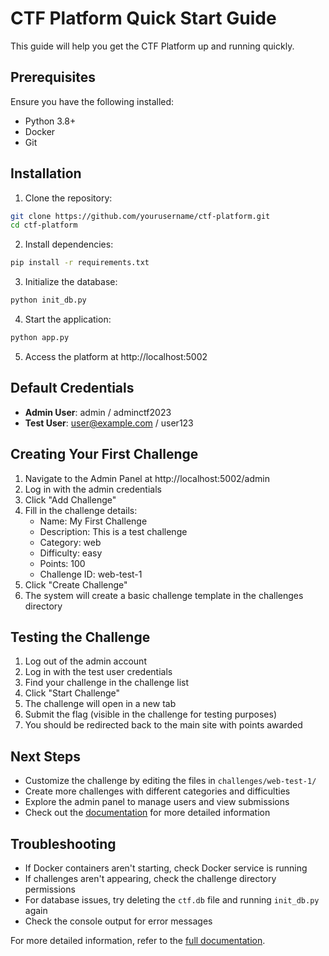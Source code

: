 # CTF Platform Quick Start Guide

This guide will help you get the CTF Platform up and running quickly.

## Prerequisites

Ensure you have the following installed:
- Python 3.8+
- Docker
- Git

## Installation

1. Clone the repository:

```bash
git clone https://github.com/yourusername/ctf-platform.git
cd ctf-platform
```

2. Install dependencies:

```bash
pip install -r requirements.txt
```

3. Initialize the database:

```bash
python init_db.py
```

4. Start the application:

```bash
python app.py
```

5. Access the platform at http://localhost:5002

## Default Credentials

- **Admin User**: admin / adminctf2023
- **Test User**: user@example.com / user123

## Creating Your First Challenge

1. Navigate to the Admin Panel at http://localhost:5002/admin
2. Log in with the admin credentials
3. Click "Add Challenge"
4. Fill in the challenge details:
   - Name: My First Challenge
   - Description: This is a test challenge
   - Category: web
   - Difficulty: easy
   - Points: 100
   - Challenge ID: web-test-1
5. Click "Create Challenge"
6. The system will create a basic challenge template in the challenges directory

## Testing the Challenge

1. Log out of the admin account
2. Log in with the test user credentials
3. Find your challenge in the challenge list
4. Click "Start Challenge"
5. The challenge will open in a new tab
6. Submit the flag (visible in the challenge for testing purposes)
7. You should be redirected back to the main site with points awarded

## Next Steps

- Customize the challenge by editing the files in `challenges/web-test-1/`
- Create more challenges with different categories and difficulties
- Explore the admin panel to manage users and view submissions
- Check out the [documentation](docs/) for more detailed information

## Troubleshooting

- If Docker containers aren't starting, check Docker service is running
- If challenges aren't appearing, check the challenge directory permissions
- For database issues, try deleting the `ctf.db` file and running `init_db.py` again
- Check the console output for error messages

For more detailed information, refer to the [full documentation](docs/).
